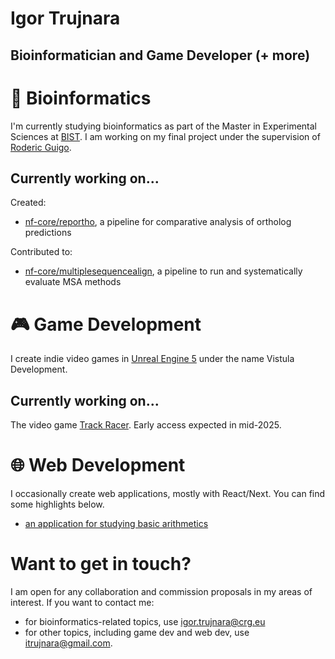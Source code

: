 # Igor Trujnara
## Bioinformatician and Game Developer (+ more)

# 🧬 Bioinformatics
I'm currently studying bioinformatics as part of the Master in Experimental Sciences at [BIST](https://bist.eu). I am working on my final project under the supervision of [Roderic Guigo](https://orcid.org/0000-0002-5738-4477).

## Currently working on...
Created:
- [nf-core/reportho](https://github.com/nf-core/reportho), a pipeline for comparative analysis of ortholog predictions

Contributed to:
- [nf-core/multiplesequencealign](https://github.com/nf-core/multiplesequencealign), a pipeline to run and systematically evaluate MSA methods

# 🎮 Game Development
I create indie video games in [Unreal Engine 5](https://unrealengine.com) under the name Vistula Development.

## Currently working on...
The video game [Track Racer](https://instagram.com/trackracergame). Early access expected in mid-2025.

# 🌐 Web Development
I occasionally create web applications, mostly with React/Next. You can find some highlights below.
- [an application for studying basic arithmetics](https://itrujnara.guithub.io/arytmetyka)

# Want to get in touch?
I am open for any collaboration and commission proposals in my areas of interest.
If you want to contact me:
- for bioinformatics-related topics, use [igor.trujnara@crg.eu](mailto:igor.trujnara@crg.eu)
- for other topics, including game dev and web dev, use [itrujnara@gmail.com](mailto:itrujnara@gmail.com).

<!--
**itrujnara/itrujnara** is a ✨ _special_ ✨ repository because its `README.md` (this file) appears on your GitHub profile.

Here are some ideas to get you started:

- 🔭 I’m currently working on ...
- 🌱 I’m currently learning ...
- 👯 I’m looking to collaborate on ...
- 🤔 I’m looking for help with ...
- 💬 Ask me about ...
- 📫 How to reach me: ...
- 😄 Pronouns: ...
- ⚡ Fun fact: ...
-->

